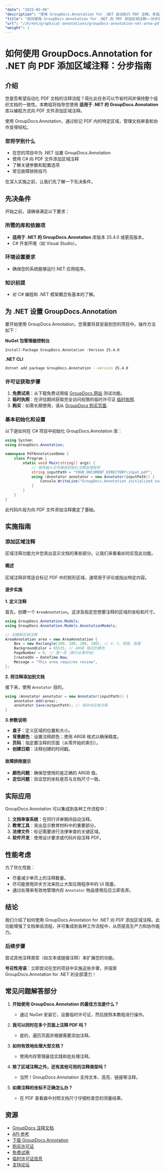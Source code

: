 ```yaml
---
"date": "2025-05-06"
"description": "使用 GroupDocs.Annotation for .NET 自动执行 PDF 注释。本指南详细分步介绍如何使用 C# 添加区域注释。"
"title": "如何使用 GroupDocs.Annotation for .NET 向 PDF 添加区域注释——分步指南"
"url": "/zh/net/graphical-annotations/groupdocs-annotation-net-area-pdf/"
"weight": 1
---
```


# 如何使用 GroupDocs.Annotation for .NET 向 PDF 添加区域注释：分步指南

## 介绍

您是否希望自动化 PDF 文档的注释流程？简化此任务可以节省时间并保持整个组织文档的一致性。本教程将指导您使用 **适用于 .NET 的 GroupDocs.Annotation** 库以编程方式向 PDF 文件添加区域注释。 

使用 GroupDocs.Annotation，通过标记 PDF 内的特定区域，管理文档审查和协作变得轻松。

### 您将学到什么
- 在您的项目中为 .NET 设置 GroupDocs.Annotation
- 使用 C# 向 PDF 文件添加区域注释
- 了解关键参数和配置选项
- 常见故障排除技巧

在深入实施之前，让我们先了解一下先决条件。

## 先决条件

开始之前，请确保满足以下要求：

### 所需的库和依赖项
- **适用于 .NET 的 GroupDocs.Annotation** 库版本 25.4.0 或更高版本。
- C# 开发环境（如 Visual Studio）。

### 环境设置要求
- 确保您的系统能够运行.NET 应用程序。

### 知识前提
- 对 C# 编程和 .NET 框架概念有基本的了解。

## 为 .NET 设置 GroupDocs.Annotation

要开始使用 GroupDocs.Annotation，您需要将其安装到您的项目中。操作方法如下：

**NuGet 包管理器控制台**
```shell
Install-Package GroupDocs.Annotation -Version 25.4.0
```

**.NET CLI**
```bash
dotnet add package GroupDocs.Annotation --version 25.4.0
```

### 许可证获取步骤

1. **免费试用**：从下载免费试用版 [GroupDocs 网站](https://releases.groupdocs.com/annotation/net/) 测试功能。
2. **临时执照**：在评估期间获取完全访问权限的临时许可证 [临时执照](https://purchase。groupdocs.com/temporary-license/).
3. **购买**：如需长期使用，请从 [GroupDocs 购买页面](https://purchase。groupdocs.com/buy).

### 基本初始化和设置

以下是如何在 C# 项目中初始化 GroupDocs.Annotation 库：

```csharp
using System;
using GroupDocs.Annotation;

namespace PdfAnnotationDemo {
    class Program {
        static void Main(string[] args) {
            // 使用输入文件路径初始化注释处理程序
            string inputPath = "YOUR_DOCUMENT_DIRECTORY\input.pdf";
            using (Annotator annotator = new Annotator(inputPath)) {
                Console.WriteLine("GroupDocs.Annotation initialized successfully.");
            }
        }
    }
}
```

此代码片段为向 PDF 文件添加注释奠定了基础。

## 实施指南

### 添加区域注释

区域注释功能允许您突出显示文档的某些部分。让我们来看看如何实现此功能。

#### 概述

区域注释非常适合标记 PDF 中的矩形区域，通常用于评论或指出特定内容。

#### 逐步实施

**1. 定义注释**

首先，创建一个 `AreaAnnotation`。这涉及指定您想要注释的区域的坐标和尺寸。

```csharp
using GroupDocs.Annotation.Models;
using GroupDocs.Annotation.Models.AnnotationModels;

// 创建新区域注释
AreaAnnotation area = new AreaAnnotation {
    Box = new Rectangle(100, 100, 200, 100), // X、Y、宽度、高度
    BackgroundColor = 65535, // ARGB 格式的黄色
    PageNumber = 0, // 第一页（索引从零开始）
    CreatedOn = DateTime.Now,
    Message = "This area requires review",
};
```

**2. 将注释添加到文档**

接下来，使用 `Annotator` 目的。

```csharp
using (Annotator annotator = new Annotator(inputPath)) {
    annotator.Add(area);
    annotator.Save(outputPath); // 保存并应用注释
}
```

**3.参数说明**

- **盒子**：定义区域的位置和大小。
- **背景颜色**：设置注释颜色；使用 ARGB 格式以确保精度。
- **页码**：指定要注释的页面（从零开始的索引）。
- **创建日期**：注释创建的时间戳。

#### 故障排除提示

- **颜色问题**：确保您使用的是正确的 ARGB 值。
- **定位问题**：验证您的坐标是否与文档尺寸一致。

## 实际应用

GroupDocs.Annotation 可以集成到各种工作流程中：

1. **文档审查系统**：在同行评审期间自动注释。
2. **教育工具**：突出显示教育材料中的重要部分。
3. **法律文件**：标记需要进行法律审查的关键区域。
4. **软件开发**：使用设计要求或代码片段注释 PDF。

## 性能考虑

为了优化性能：

- 尽量减少单页上的注释数量。
- 尽可能使用异步方法来防止大型应用程序中的 UI 阻塞。
- 通过处理来有效地管理内存 `Annotator` 物品使用后应立即丢弃。

## 结论

我们介绍了如何使用 GroupDocs.Annotation for .NET 向 PDF 添加区域注释。此功能增强了文档审阅流程，并可集成到各种工作流程中，从而提高生产力和协作能力。

### 后续步骤
尝试其他注释类型（如文本或链接注释）来扩展您的功能。

**号召性用语**：立即尝试在您的项目中实施这些步骤，并探索 GroupDocs.Annotation for .NET 的全部潜力！

## 常见问题解答部分

1. **开始使用 GroupDocs.Annotation 的最佳方法是什么？**
   - 通过 NuGet 安装它，设置临时许可证，然后按照本教程进行操作。

2. **我可以同时在多个页面上注释 PDF 吗？**
   - 是的，遍历页面并根据需要添加注释。

3. **如何有效地处理大型文档？**
   - 使用内存管理最佳实践和批处理注释。

4. **除了区域注释之外，还有其他可用的注释类型吗？**
   - 当然！GroupDocs.Annotation 支持文本、高亮、链接等注释。

5. **如果注释的坐标不正确怎么办？**
   - 在 PDF 查看器中对照文档尺寸仔细检查您的测量结果。

## 资源
- [GroupDocs 注释文档](https://docs.groupdocs.com/annotation/net/)
- [API 参考](https://reference.groupdocs.com/annotation/net/)
- [下载 GroupDocs.Annotation](https://releases.groupdocs.com/annotation/net/)
- [购买许可证](https://purchase.groupdocs.com/buy)
- [免费试用](https://releases.groupdocs.com/annotation/net/)
- [临时许可证信息](https://purchase.groupdocs.com/temporary-license/)
- [支持论坛](https://forum.groupdocs.com/c/annotation/)
